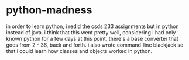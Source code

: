 # python-madness

in order to learn python, i redid the csds 233 assignments but in python instead of java.  i think that this went pretty well, considering i had only known python for a few days at this point.  there's a base converter that goes from 2 - 36, back and forth.  i also wrote command-line blackjack so that i could learn how classes and objects worked in python.
